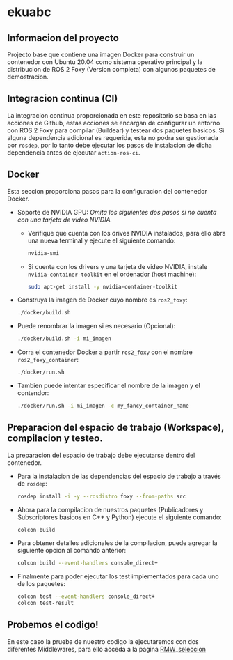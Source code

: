 # ekuabc

## Informacion del proyecto
Projecto base que contiene una imagen Docker para construir un contenedor con Ubuntu 20.04 como sistema operativo principal y la distribucion de ROS 2 Foxy (Version completa) con algunos paquetes de demostracion.

## Integracion continua (CI)
La integracion continua proporcionada en este repositorio se basa en las acciones de Github, estas acciones se encargan de configurar un entorno con ROS 2 Foxy
para compilar (Buildear) y testear dos paquetes basicos. Si alguna dependencia adicional es requerida, esta no podra ser gestionada por `rosdep`, por lo tanto
debe ejecutar los pasos de instalacion de dicha dependencia antes de ejecutar `action-ros-ci`.

## Docker
Esta seccion proporciona pasos para la configuracion del contenedor Docker.

- Soporte de NVIDIA GPU: *Omita los siguientes dos pasos si no cuenta con una tarjeta de video NVIDIA.*
  - Verifique que cuenta con los drives NVIDIA instalados, para ello abra una nueva terminal y ejecute el siguiente comando:
    ```sh
    nvidia-smi
    ```

  - Si cuenta con los drivers y una tarjeta de video NVIDIA, instale `nvidia-container-toolkit` en el ordenador (host machine):
    ```sh
    sudo apt-get install -y nvidia-container-toolkit
    ```

- Construya la imagen de Docker cuyo nombre es `ros2_foxy`:

  ```sh
  ./docker/build.sh
  ```

- Puede renombrar la imagen si es necesario (Opcional):

  ```sh
  ./docker/build.sh -i mi_imagen
  ```

- Corra el contenedor Docker a partir `ros2_foxy` con el nombre `ros2_foxy_container`:

  ```sh
  ./docker/run.sh
  ```

- Tambien puede intentar especificar el nombre de la imagen y el contendor:

  ```sh
  ./docker/run.sh -i mi_imagen -c my_fancy_container_name
  ```

## Preparacion del espacio de trabajo (Workspace), compilacion y testeo.
La preparacion del espacio de trabajo debe ejecutarse dentro del contenedor.

- Para la instalacion de las dependencias del espacio de trabajo a través de `rosdep`:
  ```sh
  rosdep install -i -y --rosdistro foxy --from-paths src
  ```

- Ahora para la compilacion de nuestros paquetes (Publicadores y Subscriptores basicos en C++ y Python) ejecute el siguiente comando:
  ```sh
  colcon build
  ```

- Para obtener detalles adicionales de la compilacion, puede agregar la siguiente opcion al comando anterior:
  ```sh
  colcon build --event-handlers console_direct+
  ```

- Finalmente para poder ejecutar los test implementados para cada uno de los paquetes:
  ```sh
  colcon test --event-handlers console_direct+
  colcon test-result
  ```

## Probemos el codigo!
En este caso la prueba de nuestro codigo la ejecutaremos con dos diferentes Middlewares, para ello acceda a la pagina [RMW_seleccion](RMW_seleccion.md)
